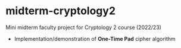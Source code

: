 # midterm-cryptology2
Mini midterm faculty project for Cryptology 2 course (2022/23)
- Implementation/demonstration of **One-Time Pad** cipher algorithm
